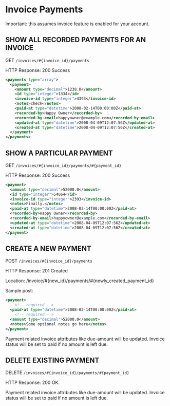 # Invoice Payments

Important: this assumes invoice feature is enabled for your account.

## SHOW ALL RECORDED PAYMENTS FOR AN INVOICE

GET `/invoices/#{invoice_id}/payments`

HTTP Response: 200 Success

```xml
<payments type="array">
  <payment>
    <amount type="decimal">1238.0</amount>
    <id type="integer">1334</id>
    <invoice-id type="integer">4393</invoice-id>
    <notes>check</notes>
    <paid-at type="datetime">2008-02-14T00:00:00Z</paid-at>
    <recorded-by>Happy Owner</recorded-by>
    <recorded-by-email>happyowner@example.com</recorded-by-email>
    <updated-at type="datetime">2008-04-09T12:07:56Z</updated-at>
    <created-at type="datetime">2008-04-09T12:07:56Z</created-at>
  </payment>
</payments>
```

## SHOW A PARTICULAR PAYMENT

GET `/invoices/#{invoice_id}/payments/#{payment_id}`

HTTP Response: 200 Success

```xml
<payment>
  <amount type="decimal">52000.0</amount>
  <id type="integer">54664</id>
  <invoice-id type="integer">2393</invoice-id>
  <notes>Finally.</notes>
  <paid-at type="datetime">2008-02-14T00:00:00Z</paid-at>
  <recorded-by>Happy Owner</recorded-by>
  <recorded-by-email>happyowner@example.com</recorded-by-email>
  <updated-at type="datetime">2008-04-09T12:07:56Z</updated-at>
  <created-at type="datetime">2008-04-09T12:07:56Z</created-at>
</payment>
```

## CREATE A NEW PAYMENT

POST `/invoices/#{invoice_id}/payments`

HTTP Response: 201 Created

Location: /invoice/#{new_id}/payments/#{newly_created_payment_id}

Sample post:

```xml
<payment>
    <!-- required -->
  <paid-at type="datetime">2008-02-14T00:00:00Z</paid-at>
    <!-- required -->
  <amount type="decimal">52000.0</amount>
  <notes>Some optional notes go here</notes>
</payment>
```

Payment related invoice attributes like due-amount will be updated. Invoice status will be set to paid if no amount is left due.

## DELETE EXISTING PAYMENT

DELETE `/invoices/#{invoice_id}/payments/#{payment_id}`

HTTP Response: 200 OK.

Payment related invoice attributes like due-amount will be updated. Invoice status will be set to paid if no amount is left due.